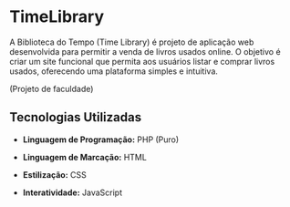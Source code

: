 # TimeLibrary
A Biblioteca do Tempo (Time Library) é projeto de aplicação web desenvolvida para permitir a venda de livros usados online. O objetivo é criar um site funcional que permita aos usuários listar e comprar livros usados, oferecendo uma plataforma simples e intuitiva.

(Projeto de faculdade)

## Tecnologias Utilizadas

- **Linguagem de Programação:** PHP (Puro)

- **Linguagem de Marcação:** HTML

- **Estilização:** CSS

- **Interatividade:** JavaScript
